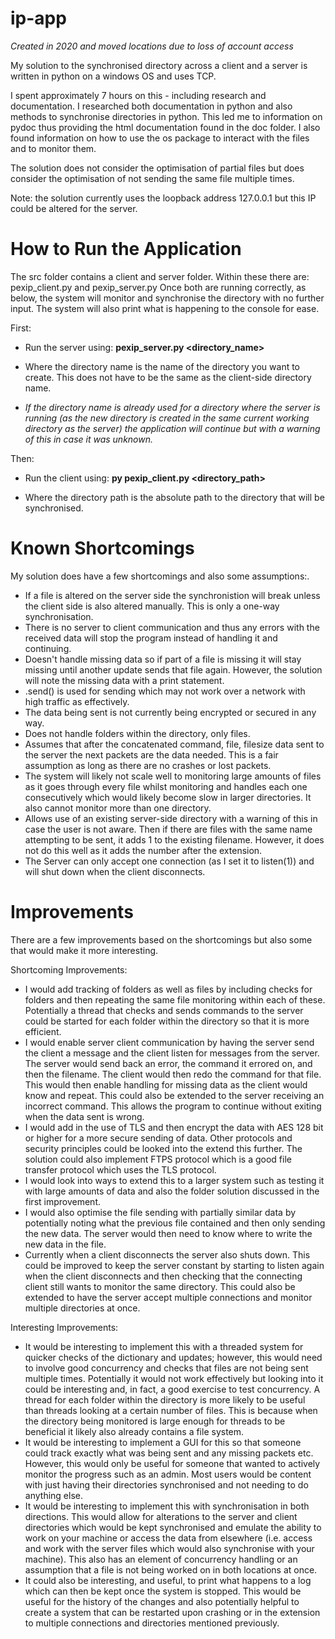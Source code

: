 # ip-app

_Created in 2020 and moved locations due to loss of account access_

My solution to the synchronised directory across a client and a server is written in python on a windows OS and uses TCP.

I spent approximately 7 hours on this - including research and documentation. I researched both documentation in python and also methods to synchronise directories in python. This led me to information on pydoc thus providing the html documentation found in the doc folder. I also found information on how to use the os package to interact with the files and to monitor them.

The solution does not consider the optimisation of partial files but does consider the optimisation of not sending the same file multiple times.

Note: the solution currently uses the loopback address 127.0.0.1 but this IP could be altered for the server.

# How to Run the Application

The src folder contains a client and server folder. Within these there are: pexip_client.py and pexip_server.py Once both are running correctly, as below, the system will monitor and synchronise the directory with no further input. The system will also print what is happening to the console for ease.

First:

- Run the server using: **pexip_server.py <directory_name>**

- Where the directory name is the name of the directory you want to create. This does not have to be the same as the client-side directory name.

- _If the directory name is already used for a directory where the server is running (as the new directory is created in the same current working directory as the server) the application will continue but with a warning of this in case it was unknown._

Then:

- Run the client using: **py pexip_client.py <directory_path>**

- Where the directory path is the absolute path to the directory that will be synchronised.

# Known Shortcomings

My solution does have a few shortcomings and also some assumptions:.

- If a file is altered on the server side the synchronistion will break unless the client side is also altered manually. This is only a one-way synchronisation.
- There is no server to client communication and thus any errors with the received data will stop the program instead of handling it and continuing.
- Doesn't handle missing data so if part of a file is missing it will stay missing until another update sends that file again. However, the solution will note the missing data with a print statement.
- .send() is used for sending which may not work over a network with high traffic as effectively.
- The data being sent is not currently being encrypted or secured in any way.
- Does not handle folders within the directory, only files.
- Assumes that after the concatenated command, file, filesize data sent to the server the next packets are the data needed. This is a fair assumption as long as there are no crashes or lost packets.
- The system will likely not scale well to monitoring large amounts of files as it goes through every file whilst monitoring and handles each one consecutively which would likely become slow in larger directories. It also cannot monitor more than one directory.
- Allows use of an existing server-side directory with a warning of this in case the user is not aware. Then if there are files with the same name attempting to be sent, it adds 1 to the existing filename. However, it does not do this well as it adds the number after the extension.
- The Server can only accept one connection (as I set it to listen(1)) and will shut down when the client disconnects.

# Improvements

There are a few improvements based on the shortcomings but also some that would make it more interesting.

Shortcoming Improvements:

- I would add tracking of folders as well as files by including checks for folders and then repeating the same file monitoring within each of these. Potentially a thread that checks and sends commands to the server could be started for each folder within the directory so that it is more efficient.
- I would enable server client communication by having the server send the client a message and the client listen for messages from the server. The server would send back an error, the command it errored on, and then the filename. The client would then redo the command for that file. This would then enable handling for missing data as the client would know and repeat. This could also be extended to the server receiving an incorrect command. This allows the program to continue without exiting when the data sent is wrong.
- I would add in the use of TLS and then encrypt the data with AES 128 bit or higher for a more secure sending of data. Other protocols and security principles could be looked into the extend this further. The solution could also implement FTPS protocol which is a good file transfer protocol which uses the TLS protocol.
- I would look into ways to extend this to a larger system such as testing it with large amounts of data and also the folder solution discussed in the first improvement.
- I would also optimise the file sending with partially similar data by potentially noting what the previous file contained and then only sending the new data. The server would then need to know where to write the new data in the file.
- Currently when a client disconnects the server also shuts down. This could be improved to keep the server constant by starting to listen again when the client disconnects and then checking that the connecting client still wants to monitor the same directory. This could also be extended to have the server accept multiple connections and monitor multiple directories at once.

Interesting Improvements:

- It would be interesting to implement this with a threaded system for quicker checks of the dictionary and updates; however, this would need to involve good concurrency and checks that files are not being sent multiple times. Potentially it would not work effectively but looking into it could be interesting and, in fact, a good exercise to test concurrency. A thread for each folder within the directory is more likely to be useful than threads looking at a certain number of files. This is because when the directory being monitored is large enough for threads to be beneficial it likely also already contains a file system.
- It would be interesting to implement a GUI for this so that someone could track exactly what was being sent and any missing packets etc. However, this would only be useful for someone that wanted to actively monitor the progress such as an admin. Most users would be content with just having their directories synchronised and not needing to do anything else.
- It would be interesting to implement this with synchronisation in both directions. This would allow for alterations to the server and client directories which would be kept synchronised and emulate the ability to work on your machine or access the data from elsewhere (i.e. access and work with the server files which would also synchronise with your machine). This also has an element of concurrency handling or an assumption that a file is not being worked on in both locations at once.
- It could also be interesting, and useful, to print what happens to a log which can then be kept once the system is stopped. This would be useful for the history of the changes and also potentially helpful to create a system that can be restarted upon crashing or in the extension to multiple connections and directories mentioned previously.

